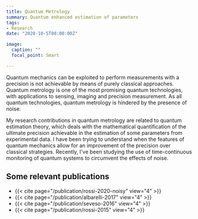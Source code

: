 ```yaml
---
title: Quantum Metrology
summary: Quantum enhanced estimation of parameters
tags:
- Research
date: "2020-10-5T00:00:00Z"

image:
  caption: ""
  focal_point: Smart

---
```


Quantum mechanics can be exploited to perform measurements with a precision is not achievable by means of purely classical approaches.
Quantum metrology is one of the most promising quantum technologies, with applications to sensing, imaging and precision measurement.
As all quantum technologies, quantum metrology is hindered by the presence of noise.

My research contributions in quantum metrology are related to quantum estimation theory, which deals with the mathematical quantification
of the ultimate precision achievable in the estimation of some parameters from experimental data.
I have been trying to understand when the features of quantum mechanics allow for an improvement of the precision over classical strategies.
Recently, I've been studying the use of time-continuous monitoring of quantum systems
to circumvent the effects of noise.

## Some relevant publications
* {{< cite page="/publication/rossi-2020-noisy" view="4" >}}
* {{< cite page="/publication/albarelli-2017" view="4" >}}
* {{< cite page="/publication/seveso-2016" view="4" >}}
* {{< cite page="/publication/rossi-2015" view="4" >}}